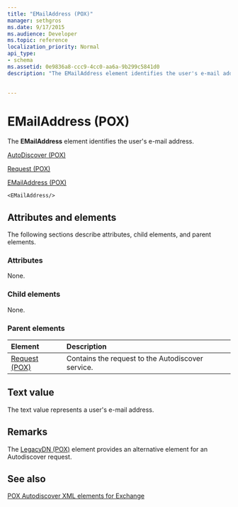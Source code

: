 ```yaml
---
title: "EMailAddress (POX)"
manager: sethgros
ms.date: 9/17/2015
ms.audience: Developer
ms.topic: reference
localization_priority: Normal
api_type:
- schema
ms.assetid: 0e9836a8-ccc9-4cc0-aa6a-9b299c5841d0
description: "The EMailAddress element identifies the user's e-mail address."
 
 
---
```


# EMailAddress (POX)

The **EMailAddress** element identifies the user's e-mail address. 
  
[AutoDiscover (POX)](autodiscover-pox.md)
  
[Request (POX)](request-pox.md)
  
[EMailAddress (POX)](emailaddress-pox.md)
  
```
<EMailAddress/>
```

## Attributes and elements

The following sections describe attributes, child elements, and parent elements.
  
### Attributes

None.
  
### Child elements

None.
  
### Parent elements

|**Element**|**Description**|
|:-----|:-----|
|[Request (POX)](request-pox.md) <br/> |Contains the request to the Autodiscover service.  <br/> |
   
## Text value

The text value represents a user's e-mail address.
  
## Remarks

The [LegacyDN (POX)](legacydn-pox.md) element provides an alternative element for an Autodiscover request. 
  
## See also



[POX Autodiscover XML elements for Exchange](pox-autodiscover-xml-elements-for-exchange.md)

